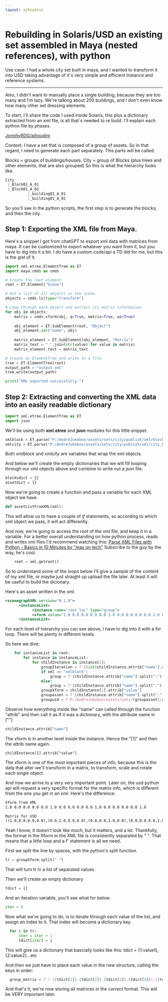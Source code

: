 ```yaml
---
layout: ajhoudini
---
```

# **Rebuilding in Solaris/USD an existing set assembled in Maya (nested references), with python**

Use case: I had a whole city set built in maya, and I wanted to transform it into USD taking advantage of it´s very simple and efficient instance and reference systems.
* * *
Also, I didn't want to manually place a single building, because they are too many and I'm lazy. We're talking about 200 buildings, and I don't even know how many other set dressing elements.

To start, I´ll share the code I used inside Solaris, this plus a dictionary extracted from an xml file, is all that´s needed to re build.
I'll explain each python file by phases.

[JonnhyRDG/ajhoudini](https://github.com/JonnhyRDG/ajhoudini)

Context. I have a set that is composed of a group of assets. So in that regard, I need to generate each part separately. This parts will be called.

Blocks = groups of buildings/houses.
City = group of Blocks (plus trees and other elements, that are also grouped)
So this is what the hierarchy looks like.

```python
City
 |_Block01_A_01
 |_Block01_A_02
          |_building01_A_01
          |_building01_A_02
```

So you'll see in the python scripts, the first step is to generate the blocks, and then the city.

## **Step 1: Exporting the XML file from Maya.**
Here's a snippet I got from chatGPT to export xml data with matrices from maya. 
It can be customized to export whatever you want from it, but you have to dig into it a bit.
I do have a custom code/api a TD did for me, but this is the gist of it.
```python
import xml.etree.ElementTree as ET
import maya.cmds as cmds

# Create the root element
root = ET.Element("Scene")

# Get a list of all objects in the scene
objects = cmds.ls(type="transform")

# Loop through each object and extract its matrix information
for obj in objects:
    matrix = cmds.xform(obj, q=True, matrix=True, ws=True)
    
    obj_element = ET.SubElement(root, "Object")
    obj_element.set("name", obj)
    
    matrix_element = ET.SubElement(obj_element, "Matrix")
    matrix_text = " ".join(str(value) for value in matrix)
    matrix_element.text = matrix_text

# Create an ElementTree and write to a file
tree = ET.ElementTree(root)
output_path = "output.xml"
tree.write(output_path)

print("XML exported successfully.")
```
## **Step 2: Extracting and converting the XML data into an easily readable dictionary**
```python
import xml.etree.ElementTree as ET
import json
```
We'll be using both **xml.etree** and **json** modules for this little snippet.

```python
xmlblock = ET.parse("P:/AndreJukebox/assets/sets/city/publish/xml/block_builder.xml")
xmlcity = ET.parse("P:/AndreJukebox/assets/sets/city/publish/xml/city_builder.xml")
```
Both *xmlblock* and *xmlcity* are variables that wrap the xml objects.

And below we'll create the empty dictionaries that we will fill looping through our xml objects above and combine to write out a json file.
```python
blocksdict = {}
assetdict = {}
```
Now we're going to create a function and pass a variable for each XML object we have.
```python
def assetListFromXML(xml):
```
This will allow us to have a couple of *if* statements, so according to which xml object we pass, it will act differently.

And now, we're going to access the root of the xml file, and keep it in a variable. For a better overall understanding on how python process, reads and writes xml files I'd recommend watching this:
[Parse XML Files with Python - Basics in 10 Minutes by "max on tech"](https://www.youtube.com/watch?v=5SlemSWGD1g&t=1s&ab_channel=maxontech)
Subscribe to the guy by the way, he's cool.

```python
    root = xml.getroot()
```
So to understand some of the loops below I'll give a sample of the content of my xml file, or maybe just straight up upload the file later. At least it will be useful to build the dicionary.

Here's an asset written in the xml.
```xml
<scenegraphXML version="0.1.0">
      <instanceList>
            <instance name="root_loc" type="group">
            <xform value="1.0 0.0 0.0 0.0 0.0 1.0 0.0 0.0 0.0 0.0 1.0 0.0 0.0 0.0 0.0 1.0" />
      <instanceList>
```
For each level of hierarchy you can see above, I have to dig into it with a for loop. There will be plenty in different levels.

So here we dive:

```python
    for instanceList in root:
        for instance in instanceList:
            for childInstance in instance[2]:
                groupIteration = f'{(int(childInstance.attrib["name"].split(":")[0].rsplit("_",1)[1])):04d}'
                if xml == "xmlblock":
                    group = f'{childInstance.attrib["name"].split(":")[0].rsplit("_",1)[0]}_{groupIteration}'
                else:
                    group = f'{childInstance.attrib["name"].split(":")[0].rsplit("_",1)[0]}'
                groupXform = childInstance[1].attrib["value"]
                groupasset = f'{childInstance.attrib["name"].split(":")[0].rsplit("_",1)[0]}'
                groupusd = f'P:/AndreJukebox/assets/sets/{groupasset}/publish/usd/{groupasset}.usd'
```
Observe how everything inside <instance> like "name" can called through the function "attrib" and then call it as if it was a dictionary, with the attribute name in [""]
```python
childInstance.attrib["name"]
```
The xform is in another level inside the instance. Hence the "[1]" and then the attrib name again.
```pytho
childInstance[1].attrib["value"]
```
The xform is one of the most important pieces of info, because this is the data that alter we'll transform in a matrix, to transform, scale and rotate each single object.

And now we arrive to a very very important point. Later on, the usd python api will request a very specific format for the matrix info, which is different from the one you get in an xml.
Here's the difference:

```xml
Xform from XML
1.0 0.0 0.0 0.0 0.0 1.0 0.0 0.0 0.0 0.0 1.0 0.0 0.0 0.0 0.0 1.0
```
```xml
Matrix for USD
((1.0,0.0,0.0,0.0),(0.0,1.0,0.0,0.0),(0.0,0.0,1.0,0.0),(0.0,0.0,0.0,1.0))
```
Yeah I know, it doesn't look like much, but it matters, and a lot.
Thankfully, the format in the Xform in the XML file is consistently separated by " ".
That means that a little loop and a f' statement is all we need.

First we split the line by spaces, with the python's split function.
```python
tr = groupXform.split(" ")
```
That will turn tr in a list of separated values.

Then we'll create an empty dictionary
```python
tdict = {}
```

And an iteration variable, you'll see what for below.
```python
iter = 0
```

Now what we're going to do, is to iterate through each value of the list, and assign an index to it. That index will become a dictionary key.
```python
  for i in tr:
      iter = iter + 1
      tdict[iter] = i
```
This will give us a dictionary that bascially looks like this:
tdict = {1:value1},{2:value2}...etc

And then we just have to place each value in the new structure, calling the keys in order:

```python
  group_matrix = f'( ({tdict[1]},{tdict[2]},{tdict[3]},{tdict[4]}),({tdict[5]},{tdict[6]},{tdict[7]},{tdict[8]}),({tdict[9]},{tdict[10]},{tdict[11]},{tdict[12]}),({tdict[13]},{tdict[14]},{tdict[15]},{tdict[16]}) )'
```
And that's it, we're now storing all matrices in the correct format. This will be VERY important later.